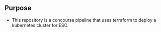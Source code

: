 ## Purpose

- This repository is a concourse pipeline that uses terraform to deploy a kubernetes cluster for ESO.